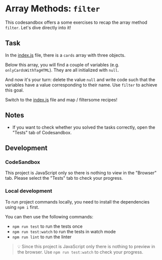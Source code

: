 # Array Methods: `filter`

This codesandbox offers a some exercises to recap the array method `filter`. Let's dive directly into it!

## Task

In the [index.js](index.js) file, there is a `cards` array with three objects.

Below this array, you will find a couple of variables (e.g. `onlyCardsWithTagHTML`). They are all initialized with `null`.

And now it's your turn: delete the value `null` and write code such that the variables have a value corresponding to their name. Use `filter` to achieve this goal.

Switch to the [index.js](index.js) file and map / filtersome recipes!

## Notes

- If you want to check whether you solved the tasks correctly, open the "Tests" tab of Codesandbox.

## Development

### CodeSandbox

This project is JavaScript only so there is nothing to view in the "Browser" tab. Please select the "Tests" tab to check your progress.

### Local development

To run project commands locally, you need to install the dependencies using `npm i` first.

You can then use the following commands:

- `npm run test` to run the tests once
- `npm run test:watch` to run the tests in watch mode
- `npm run lint` to run the linter

> 💡 Since this project is JavaScript only there is nothing to preview in the browser. Use `npm run test:watch` to check your progress.
